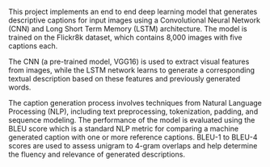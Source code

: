 This project implements an end to end deep learning model that generates descriptive captions for input images using a Convolutional Neural Network (CNN) and Long Short Term Memory (LSTM) architecture. The model is trained on the Flickr8k dataset, which contains 8,000 images with five captions each.

The CNN (a pre-trained model, VGG16) is used to extract visual features from images, while the LSTM network learns to generate a corresponding textual description based on these features and previously generated words.

The caption generation process involves techniques from Natural Language Processing (NLP), including text preprocessing, tokenization, padding, and sequence modeling. The performance of the model is evaluated using the BLEU score which is a standard NLP metric for comparing a machine generated caption with one or more reference captions. BLEU-1 to BLEU-4 scores are used to assess unigram to 4-gram overlaps and help determine the fluency and relevance of generated descriptions.
